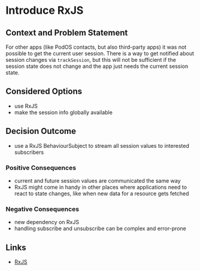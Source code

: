 # Introduce RxJS

## Context and Problem Statement

For other apps (like PodOS contacts, but also third-party apps) it was not possible to get the current user session. There is a way to get notified about session changes via `trackSession`, but this will not be sufficient if the session state does not change and the app just needs the current session state.

## Considered Options

- use RxJS
- make the session info globally available

## Decision Outcome

- use a RxJS BehaviourSubject to stream all session values to interested subscribers

### Positive Consequences

- current and future session values are communicated the same way
- RxJS might come in handy in other places where applications need to react to state changes, like when new data for a resource gets fetched

### Negative Consequences

- new dependency on RxJS
- handling subscribe and unsubscribe can be complex and error-prone

## Links

- [RxJS](https://rxjs.dev/)

